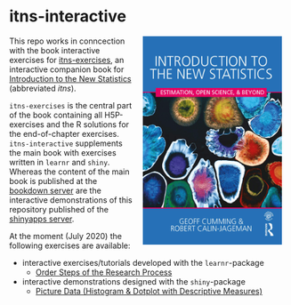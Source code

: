# itns-interactive


<img src="./img/cover-new-statistics-min.png" width="250" height="375" alt="Cover image" align="right" style="margin: 0 1em 0 1em"/>

This repo works in conncection with the book interactive exercises for [itns-exercises](https://bookdown.org/pbaumgartner/itns-exercises/), an interactive companion book for [Introduction to the New Statistics](https://www.routledgetextbooks.com/textbooks/9781138825529/) (abbreviated <i>itns</i>). 

`itns-exercises` is the central part of the book containing all H5P-exercises and the R solutions for the end-of-chapter exercises. `itns-interactive` supplements the main book with exercises written in `learnr` and `shiny`. Whereas the content of the main book is published at the [bookdown server](https://bookdown.org/) are the interactive demonstrations of this repository published of the [shinyapps server](https://www.shinyapps.io/).

At the moment (July 2020) the following exercises are available:

+ interactive exercises/tutorials developed with the `learnr`-package
   - [Order Steps of the Research Process](https://pbaumgartner.shinyapps.io/itns-research-steps/)
+ interactive demonstrations designed with the `shiny`-package
   - [Picture Data (Histogram & Dotplot with Descriptive Measures)](https://pbaumgartner.shinyapps.io/picture-data/)

